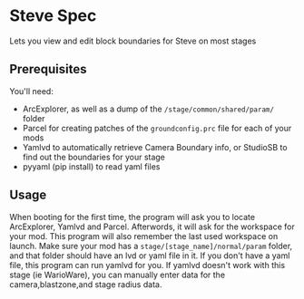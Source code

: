 # Steve Spec

Lets you view and edit block boundaries for Steve on most stages


## Prerequisites
You'll need:
- ArcExplorer, as well as a dump of the `/stage/common/shared/param/` folder
- Parcel for creating patches of the `groundconfig.prc` file for each of your mods
- Yamlvd to automatically retrieve Camera Boundary info, or StudioSB to find out the boundaries for your stage
- pyyaml (pip install) to read yaml files

## Usage

When booting for the first time, the program will ask you to locate ArcExplorer, Yamlvd and Parcel. Afterwords, it will ask for the workspace for your mod. This program will also remember the last used workspace on launch. Make sure your mod has a `stage/[stage_name]/normal/param` folder, and that folder should have an lvd or yaml file in it. If you don't have a yaml file, this program can run yamlvd for you. If yamlvd doesn't work with this stage (ie WarioWare), you can manually enter data for the camera,blastzone,and stage radius data.
